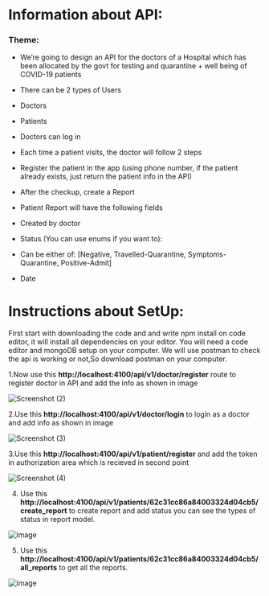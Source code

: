 # Information about API:
### Theme:
- We’re going to design an API for the doctors of a Hospital which has been allocated by the
govt for testing and quarantine + well being of COVID-19 patients
- There can be 2 types of Users
- Doctors
- Patients
- Doctors can log in
- Each time a patient visits, the doctor will follow 2 steps
- Register the patient in the app (using phone number, if the patient already exists, just
return the patient info in the API)
- After the checkup, create a Report
- Patient Report will have the following fields
- Created by doctor
- Status (You can use enums if you want to):
- Can be either of: [Negative, Travelled-Quarantine, Symptoms-Quarantine,
Positive-Admit]

- Date

# Instructions about SetUp:

First start with downloading the code and and write npm install on code editor, it will install all dependencies on your editor.
You will need a code editor and mongoDB setup on your computer.
We will use postman to check the api is working or not,So download postman on your computer.

1.Now use this **http://localhost:4100/api/v1/doctor/register** route to register doctor in API and add the info as shown in image

![Screenshot (2)](https://github.com/sdmohapatra7/Hospital_API/assets/121569281/ec98ee81-e02f-454f-b5db-d1424f2bc8f5)

2.Use this **http://localhost:4100/api/v1/doctor/login** to login as a doctor and add info as shown in image

![Screenshot (3)](https://github.com/sdmohapatra7/Hospital_API/assets/121569281/87bc2893-f32a-42d7-93d5-9246d907cead)


3.Use this **http://localhost:4100/api/v1/patient/register** and add the token in authorization area which is recieved in second point

![Screenshot (4)](https://github.com/sdmohapatra7/Hospital_API/assets/121569281/b66fd4b9-379d-4e9f-a278-b1a902441b04)


4. Use this **http://localhost:4100/api/v1/patients/62c31cc86a84003324d04cb5/create_report** to create report and add status you can see the types of 
   status in report model.

![image](https://user-images.githubusercontent.com/74106414/236742216-a4684b3b-7e2f-4c2e-a24a-0cf0818d7701.png)


5. Use this **http://localhost:4100/api/v1/patients/62c31cc86a84003324d04cb5/all_reports** to get all the reports.

![image](https://user-images.githubusercontent.com/74106414/236742229-ad057a9b-3b03-4496-bf55-36f1bced526f.png)
